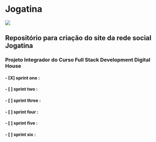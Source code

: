 # Jogatina
![]("./assets/img/tetris.gif")
## Repositório para criação do site da rede social Jogatina 
### Projeto Integrador do Curso Full Stack Development Digital House

####  - [X] sprint one :
####  - [ ] sprint two :
####  - [ ] sprint three :
####  - [ ] sprint four :
####  - [ ] sprint five :
####  - [ ] sprint six :
